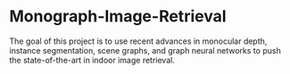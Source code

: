 # Monograph-Image-Retrieval
The goal of this project is to use recent advances in monocular depth, instance segmentation, scene graphs, and graph neural networks to push the state-of-the-art in indoor image retrieval.
